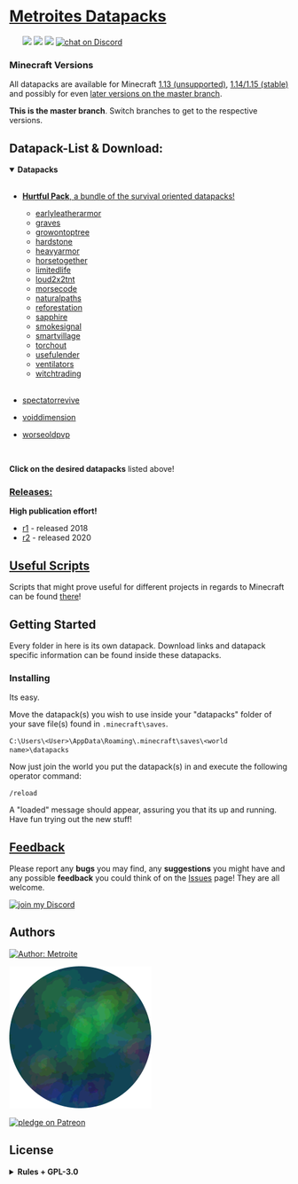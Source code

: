 # [Metroites Datapacks](https://github.com/Metroite/datapacks/archive/master.zip)
<ul id="parent">
    <a href="https://github.com/Metroite/datapacks/blob/master/LICENSE" alt="License">
        <img src="https://img.shields.io/github/license/Metroite/datapacks" /></a>
    <a href="https://github.com/Metroite/datapacks/releases" alt="Tag">
        <img src="https://img.shields.io/github/tag/Metroite/datapacks" /></a>
    <a href="https://github.com/Metroite/datapacks" alt="Activity">
        <img src="https://img.shields.io/github/commit-activity/m/Metroite/datapacks?foo=bar" /></a>
    <a href="https://discord.gg/vBgb85N">
        <img src="https://img.shields.io/discord/568512487473938482?logo=discord"
            alt="chat on Discord"></a>
</ul>

### Minecraft Versions

All datapacks are available for Minecraft [1.13 (unsupported)](https://github.com/Metroite/datapacks/tree/1.13), [1.14/1.15 (stable)](https://stable.metroite.de/) and possibly for even [later versions on the master branch](https://www.metroite.de/).

**This is the master branch**. Switch branches to get to the respective versions.

## Datapack-List & Download:

<details open>
<summary><b>Datapacks</b></summary>
<br>

+ [**Hurtful Pack**, a bundle of the survival oriented datapacks!](https://www.metroite.de/Hurtful%20Pack)

  + [earlyleatherarmor](https://www.metroite.de/earlyleatherarmor)
  + [graves](https://www.metroite.de/graves)
  + [growontoptree](https://www.metroite.de/growontoptree)
  + [hardstone](https://www.metroite.de/hardstone)
  + [heavyarmor](https://www.metroite.de/heavyarmor)
  + [horsetogether](https://www.metroite.de/horsetogether)
  + [limitedlife](https://www.metroite.de/limitedlife)
  + [loud2x2tnt](https://www.metroite.de/loud2x2tnt)
  + [morsecode](https://www.metroite.de/morsecode)
  + [naturalpaths](https://www.metroite.de/naturalpaths)
  + [reforestation](https://www.metroite.de/reforestation)
  + [sapphire](https://www.metroite.de/sapphire)
  + [smokesignal](https://www.metroite.de/smokesignal)
  + [smartvillage](https://www.metroite.de/smartvillage)
  + [torchout](https://www.metroite.de/torchout)
  + [usefulender](https://www.metroite.de/usefulender)
  + [ventilators](https://www.metroite.de/ventilators)
  + [witchtrading](https://www.metroite.de/witchtrading)
<br></br>
+ [spectatorrevive](https://www.metroite.de/spectatorrevive)
+ [voiddimension](https://www.metroite.de/voiddimension)
+ [worseoldpvp](https://www.metroite.de/worseoldpvp)
</details>
<br>

**Click on the desired datapacks** listed above!

### [Releases:](https://www.metroite.de/releases/)

**High publication effort!**

* [r1](https://www.Metroite.de/releases/r1) - released 2018
* [r2](https://www.Metroite.de/releases/r2) - released 2020

## [Useful Scripts](https://www.metroite.de/Useful%20Scripts/)

Scripts that might prove useful for different projects in regards to Minecraft can be found [there](https://www.metroite.de/Useful%20Scripts/)!

## Getting Started

Every folder in here is its own datapack. Download links and datapack specific information can be found inside these datapacks.

### Installing

Its easy.

Move the datapack(s) you wish to use inside your "datapacks" folder of your save file(s) found in `.minecraft\saves`.

```
C:\Users\<User>\AppData\Roaming\.minecraft\saves\<world name>\datapacks
```

Now just join the world you put the datapack(s) in and execute the following operator command:

```
/reload
```

A "loaded" message should appear, assuring you that its up and running. Have fun trying out the new stuff!

## [Feedback](https://github.com/Metroite/datapacks/issues)

Please report any **bugs** you may find, any **suggestions** you might have and any possible **feedback** you could think of on the [Issues](https://github.com/Metroite/datapacks/issues) page! They are all welcome.

<a href="https://discord.gg/vBgb85N"><img src="https://i.vgy.me/YrTrsE.png" alt="join my Discord"></a>

## Authors

<a href="https://github.com/Metroite">
    <img src="https://img.shields.io/badge/Author-Metroite-blue"
        alt="Author: Metroite"></a>

[![Metroite](Metroite.png?raw=true "Metroite")](https://www.youtube.com/channel/UCfdVx0XNqSwuoftDcLgiXfg)

<a href="https://www.patreon.com/metroite">
    <img src="https://img.shields.io/endpoint.svg?url=https%3A%2F%2Fshieldsio-patreon.herokuapp.com%2FMetroite&style=for-the-badge"
        alt="pledge on Patreon"></a>

## License
<details>
<summary><b>Rules + GPL-3.0</b></summary>
<br>

* You are allowed to edit the files and claim only your edits as yours, which you may then distribute through another fork of this project on GitHub.
* You are not allowed to redistribute the files of this project, only exception is described above.
* You are not allowed to remove or modify the "loaded" messages under any circumstances.
* You are not allowed to claim this project as yours and you must fully credit me, "Metroite".

**Everything else** is handled by the GNU GENERAL PUBLIC License v3.0 - see the [LICENSE](https://github.com/Metroite/datapacks/blob/master/LICENSE) file for details.

</details>
